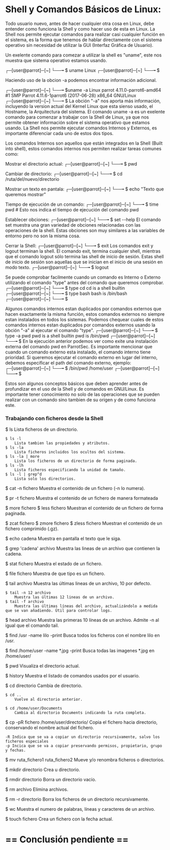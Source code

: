 # Shell y Comandos Básicos de Linux:

Todo usuario nuevo, antes de hacer cualquier otra cosa en Linux, debe entender como funciona la Shell y como hacer uso de esta en Linux. La Shell nos permite ejecutar comandos para realizar casi cualquier función en el sistema, es la forma que tenemos de hablar directamente con el sistema operativo sin necesidad de utilizar la GUI (Interfaz Gráfica de Usuario).

Un exelente comando para comezar a utilizar la shell es "uname", este nos muestra que sistema operativo estamos usando.

┌─[user@parrot]─[~]
└──╼ $ uname
Linux
┌─[user@parrot]─[~]
└──╼ $

Haciendo uso de la obcion -a podemos encontrar información adicional.

┌─[user@parrot]─[~]
└──╼ $uname -a
Linux parrot 4.11.0-parrot6-amd64 #1 SMP Parrot 4.11.6-1parrot6 (2017-06-28) x86_64 GNU/Linux
┌─[user@parrot]─[~]
└──╼ $
La obción "-a" nos aporta más información, incluyendo la version actual del Kernel Linux que esta sienso usado, el Hostname, la Arquitectura del sistema. El comando uname -a es un exelente comando para comenzar a trabajar con la Shell de Linux, ya que nos permite obtener información sobre el sistema operativo que estamos usando. La Shell nos permite ejecutar comandos Internos y Externos, es importante diferenciar cada uno de estos dos tipos.

Los comandos Internos son aquellos que están integrados en la Shell (Built into shell), estos comandos internos nos permiten realizar tareas comunes como:

Mostrar el directorio actual:
┌─[user@parrot]─[~]
└──╼ $ pwd

Cambiar de directorio:
┌─[user@parrot]─[~]
└──╼ $ cd /ruta/del/nuevo/directorio

Mostrar un texto en pantala:
┌─[user@parrot]─[~]
└──╼ $ echo "Texto que queremos mostrar"

Tiempo de ejecución de un comando:
┌─[user@parrot]─[~]
└──╼ $ time pwd		# Esto nos indica el tiempo de ejecución del comando pwd

Establecer obciones:
┌─[user@parrot]─[~]
└──╼ $ set --help
El comando set muestra una gran variedad de obciones relacionadas con las operaciones de la shell. Estas obciones son muy similares a las variables de entorno pero no son la misma cosa.

Cerrar la Shell:
┌─[user@parrot]─[~]
└──╼ $ exit
Los comandos exit y logout terminan la shell. El comando exit, termina cualquier shell, mientras que el comando logout sólo termina las shell de inicio de sesión. Estas shell de inicio de sesión son aquellas que se inician en el inicio de una sesión en modo texto.
┌─[user@parrot]─[~]
└──╼ $ logout

Se puede comprobar facilmente cuando un comando es Interno o Externo utilizando el comando "type" antes del comando que queremos comprobar.
┌─[user@parrot]─[~]
└──╼ $ type cd
cd is a shell builtin
┌─[user@parrot]─[~]
└──╼ $ type bash
bash is /bin/bash
┌─[user@parrot]─[~]
└──╼ $

Algunos comandos internos estan duplicados por comandos externos que hacen exactamente la misma función, estos comandos externos no siempre estan instalados en todos los sistemas. Podemos chequear cuales de estos comandos internos estan duplicados por comandos externos usando la obción "-a" al ejecutar el comando "type".
┌─[user@parrot]─[~]
└──╼ $ type -a pwd
pwd is a shell builtin
pwd is /bin/pwd
┌─[user@parrot]─[~]
└──╼ $
En la ejecución anterior podemos ver como exite una instalación externa del comando pwd en ParrotSec. Es importante mencionar que cuando un comando externo esta instalado, el comando interno tiene prioridad. Si queremos ejecutar el comando externo en lugar del interno, debemos especificar el path del comando externo, ejemplo:
┌─[user@parrot]─[~]
└──╼ $ /bin/pwd
/home/user
┌─[user@parrot]─[~]
└──╼ $ 

Estos son algunos conceptos básicos que deben aprender antes de profundizar en el uso de la Shell y de comandos en GNU/Linux. Es importante tener conocimiento no solo de las operaciones que se pueden realizar con un comando sino tambien de su origen y de como funciona este.

### Trabajando con ficheros desde la Shell

$ ls
	Lista ficheros de un directorio.
	
	$ ls -l
		Lista tambien las propiedades y atributos.
	$ ls -la
		Lista ficheros incluidos los ocultos del sistema.
	$ ls -la | more
		Lista los ficheros de un directorio de forma paginada.
	$ ls -lh
		Lista ficheros especificando la unidad de tamaño.
	$ ls -l | grep^d
		Lista solo los directorios.

$ cat -n fichero
	Muestra el contenido de un fichero (-n lo numera).

$ pr -t fichero
	Muestra el contenido de un fichero de manera formateada

$ more fichero
$ less fichero
	Muestran el contenido de un fichero de forma paginada.

$ zcat fichero
$ zmore fichero
$ zless fichero
	Muestran el contenido de un fichero comprimido (.gz).

$ echo cadena
	Muestra en pantalla el texto que le siga.

$ grep 'cadena' archivo
	Muestra las lineas de un archivo que contienen la cadena.

$ stat fichero
	Muestra el estado de un fichero.

$ file fichero
	Muestra de que tipo es un fichero.

$ tail archivo
	Muestra las últimas lineas de un archivo, 10 por defecto.
	
	$ tail -n 12 archivo
		Muestra las últimas 12 lineas de un archivo.
	$ tail -f archivo
		Muestra las últimas líneas del archivo, actualizándolo a medida que se van añadiendo. Útil para controlar logs.

$ head archivo
	Muestra las primeras 10 líneas de un archivo. Admite -n al igual que el comando tail.

$ find /usr -name lilo -print
	Busca todos los ficheros con el nombre lilo en /usr.

$ find /home/user -name *.jpg -print
	Busca todas las imagenes *.jpg en /home/user/

$ pwd
	Visualiza el directorio actual.

$ history
	Muestra el listado de comandos usados por el usuario.

$ cd directorio
	Cambia de directorio.

	$ cd ..
		Vuelve al directorio anterior.

	$ cd /home/user/Documents
		Cambia al directorio Documents indicando la ruta completa.

$ cp -pR fichero /home/user/directorio/
	Copia el fichero hacia directorio, conservando el nombre actual del fichero.

	-R Indica que se va a copiar un directorio recursivamente, salvo los ficheros especiales
	-p Incica que se va a copiar preservando permisos, propietario, grupo y fechas.

$ mv ruta_fichero1 ruta_fichero2
	Mueve y/o renombra ficheros o directorios.

$ mkdir directorio
	Crea u directorio.

$ rmdir directorio
	Borra un directorio vacío.

$ rm archivo
	Elimina archivos.

$ rm -r directorio
	Borra los ficheros de un directorio recursivamente.

$ wc
	Muestra el numero de palabras, líneas y caracteres de un archivo.

$ touch fichero
	Crea un fichero con la fecha actual.

# == Conclusión pendiente ==
